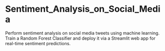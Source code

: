 # Sentiment_Analysis_on_Social_Media
Perform sentiment analysis on social media tweets using machine learning. Train a Random Forest Classifier and deploy it via a Streamlit web app for real-time sentiment predictions.
